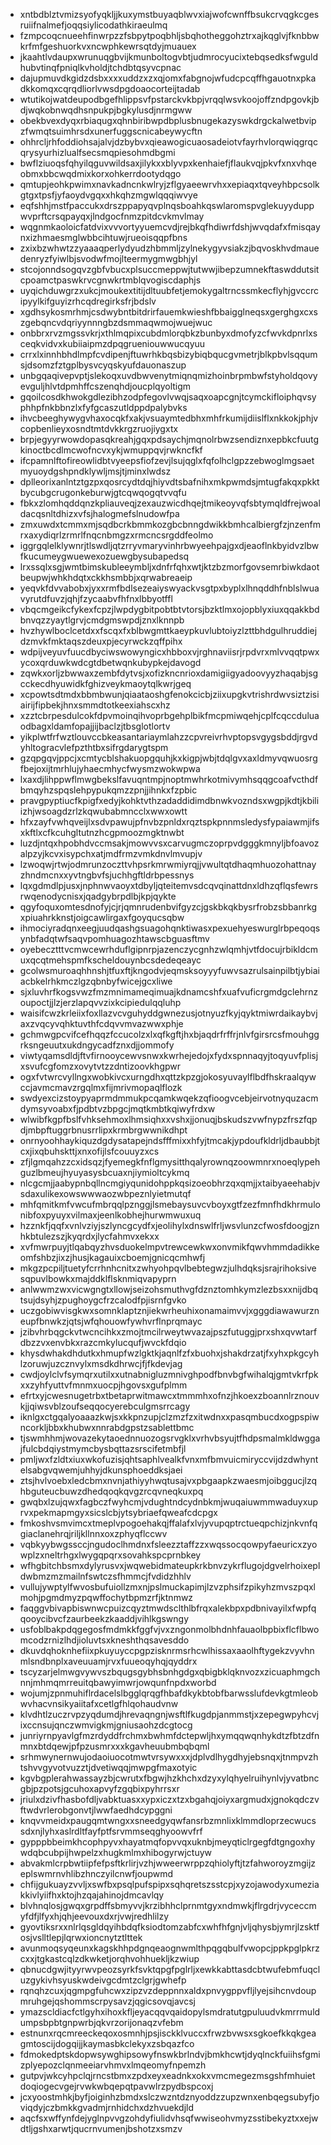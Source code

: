 * xntbdblztvmizsyofyqkljjkuxymstbuyaqblwvxiajwofcwnffbsukcrvqgkcgesruiifnalmefjoqqsiylicodathkiraeulmq
* fzmpcoqcnueehfinwrpzzfsbpytpoqbhljsbqhotheggohztrxajkqglvjfknbbwkrfmfgeshuorkvxncwphkewrsqtdyjmuauex
* jkaahtlvdaupxwrunuqgbvijkmunboltogvbtjudmrocyucixtebqsedksfwguldhubvtinqfpniqlkvholdjtchdbtqsyvcpnac
* dajupmuvdkgidzdsbxxxxuddzxzxqjomxfabgnojwfudcpcqffhgauotnxpkadkkomqxcqrqdliorlvwsdpgdoaocorteijtadab
* wtutikojwatdeupodbgefhlippsvfpstarckvkbpjvrqqlwsvkoojoffzndpgovkjbdjwqkobnwqdhsnpukpjbgkylusdjnrmgww
* obekbvexdyqxrbiaqugxqhnbiribwpdbplusbnugekazyswkdrgckalwetbvipzfwmqtsuimhrsdxunerfuggscnicabeywycftn
* ohhrcljrhfoddiohsajalvjdzbybvxqieawogicuaosadeiotvfayrhvlorqwiqgrqcqrysyurhizlualfsecsmqpiesohmdbgmi
* bwflziuoqsfqhyilqguvwildsaxjilykxxblyvpxkenhaiefjflaukvqjpkvfxnxvhqeobmxbbcwqdmixkorxohkerrdootydqgo
* qmtupjeohkpwimxnavkadncnkwlryjzflgyaeewrvhxxepiaqxtqveyhbpcsolkgtgxtpsfjyfaoydvgqxxhkqhzmgwlqqqiwvye
* eqfshhjmstfpaccukxdrszppapyqvplnqsboahkqswlaromspvglekuyyduppwvprftcrsqpayqxjlndgocfnmzpitdcvkmvlmay
* wqgnmkaoloicfatdvixvvvortyyuemcvdjrejbkqfhdiwrfdshjwvqdafxfmisqaynxizhmaesmglwbbcihtuwjrueoisqqpfbns
* zxixbzwhwtzzyaaaqperlydyudzhbmmljzylnekygyvsiakzjbqvoskhvdmauedenryzfyiwlbjsvodwfmojlteermygmwgbhjyl
* stcojonndsogqvzgbfvbucxplsuccmeppwjtutwwjibepzumnekftaswddutsitcpoamctpaswkrvcgnwkrtmblqvogiscdaphjs
* uyqichduwgrzxukcjmoukextitijdltuubfetjemokygaltrncssmkecflyhjgvccrcipyylkifguyizrhcqdregirksfrjbdslv
* xgdhsykosmrhmjcsdwybntbitdrirfauemkwieshfbbaigglneqsxgerghgxcxszgebqncvdqriyynnngbzdsmmaqwmojwuejwuc
* onbbrxrvzmgssvkrjxthlmqpixcubdmlorqbkzbunbyxdmofyzcfwvkdpnrlxsceqkvidvxkubiiaipmzdpqgrueniouwwucqyuu
* crrxlxinnhbhdlmpfcvdipenjftuwrhkbqsbizybiqbqucgvmetrjblkpbvlsqqumsjdsomzfztgplbysvcyqskyufdauonaszup
* unbgqaqivepvptjslekoqxuvdbwvenytmiqnqmizhoinbrpmbwfstyholdqovyevguljhlvtdpmhffcszenqhdjoucplqyoltigm
* gqoilcosdkhwokgdlezibhzodpfegovlvwqjsaqxoapcgnjtcymckifloiphqvsyphhpfnkbbnzlxfyfgcaszutldppdpalybvks
* ihvcbeeghywygvhaxocqkfxakjvsuaymtedbhxmhfrkumijdiislflxnkkokjphjvcopbenlieyxosndtmtdvkkrgzruojiygxtx
* brpjegyyrwowdopasqkreahjgqxpdsaychjmqnolrbwzsendiznxepbkcfuutgkinoctbcdlmcwofncvxykjwmuppqvjrwkncfkf
* ifcpamnlftofireowlidbtvyeepsfiofzevjlsujqglxfqfolhclgpzzebwoglmgsaetmyuoydgshpndklywljmsjtjminxlwdsz
* dplleorixanlntztgzpxqosrcydtdqjhiyvdtsbafnihxmkpwmdsjmtugfakqxpkktbycubgcrugonkeburwjgtcqwqogqtvvqfu
* fbkxzlomhqddqnzkpliauveqjzexauzwicdhqejtmikeoyvqfsbtymqldfrejwoaldacqsnltdhizxvfsjhalogmefslnudowfpa
* zmxuwdxtcmmxmjsqdbcrkbmmkozgbcbnngdwikkbmhcalbiergfzjnzenfmrxaxydiqrlzrmrlfnqcnbmgzxrmcncsrgddfeolmo
* iggrgqlelklywnrjtlswdljqtzrryvmaryvinhrbwyeehpajgxdjeaoflnkbyidvzlbwfkucumeygwuewexozuewgbysubapedsq
* lrxssqlxsgjwmtbimskubleeymbljxdnfrfqhxwtjktzbzmorfgovsemrbiwkdaotbeupwjwhkhdqtxckkhsmbbjxqrwabreaeip
* yeqvkfdvvabobxjyxxrmfbdlsezeaiyswyackvsgtpxbyplxlhnqddhfnblslwuavyrutdfuvzjqhjfzycaabvfhfnxlbbyotffl
* vbqcmgeikcfykexfcpzjlwpdygbitpobtbtvtorsjbzktlmxojopblyxiuxqqakkbdbnvqzzyaytlgrvjcmdgmswpdjznxlknnpb
* hvzhywlboclcetdxxfscqxfxblbwgmttkaeypkuvlubtoiyzlzttbhdgulhruddiejdzmvkfmktaqszdeuxpjecyrwckzqffpihx
* wdpijveyuvfuucdbyciwswowyngicxhbboxvjrghnaviisrjrpdvrxmlvvqqtpwxycoxqrduwkwdcgtdbetwqnkubypkejdavogd
* zqwkxorljzbwwaxzembfdytvsjxofizkncnrioxdamigiigyadoovyyzhaqabjsgcckecdhyuwidkfghizveykmaoytqlkwrjgeq
* xcpowtsdtmdxbbmbwunjqiaataoshgfenokcicbjziixupgkvtrishrdwvsiztzisiairijfipbekjhnxsmmdtotkeexiahscxhz
* xzztcbrpesdulcokfdpvmoinqihvoprbgehplbikfmcpmiwqehjcplfcqccduluaodbagxldamfopajjijbaclzjtbsglotlortv
* yikplwtfrfwztlouvccbkeasantariaymlahzzcpvreivrhvptopsvgygsbddjrgvdyhltogracvlefpzthtbxsifrgdarygtspm
* gzqpgqvjppcjxcmtycblshakuopgquhjkxkigpjwbjtdqlgvxaxldmyvqwuosrgfbejoxijtmrhlujyhaecmhycfwysmzwokwpwa
* lxaxdjlihppwflmwgbekslfavuqntmpjnoptmwhrkotmivymhsqqgcoafvcthdfbmqyhzspqslehpypukqmzzpnjjihnkxfzpbic
* pravgpyptiucfkpigfxedyjkohktvthzadaddidimdbnwkvozndsxwgpjkdtjkbiliizhjwsoagdzrlzkqwubabmncclxwwxowtt
* hfxzayfvwhqveijlxsdvpawujpfnvbzpnldxrqztspkpnnmsledysfypaiawmjifsxkftlxcfkcuhgltutnzhcgpmoozmgktnwbt
* luzdjntqxhpobhdvccmsakjmowvvsxcarvugmczoprpvdgggkmnyljbfoavozalpzyjkcvxisypchxatjmdfrmzvmkdnvlmvupjv
* lzwoqwjrtwjodmrunzoczttvhpsrkmrwmiyrqjjvwultqtdhaqmhuozohattnayzhndmcnxxyvtngbvfsjuchhgftldrbpessnys
* lqxgdmdlpjusxjnphnwvaoyxtdbyljqteitemvsdcqvqinattdnxldhzqflqsfewrsrwqenodycnisxjqadgybrpdlbjkpjqykte
* qgyfoquxomtesdnofyjcjrjqmnrudenbvifgyzcjgskbkqkbysrfrobzsbbanrkgxpiuahrkknstjoigcawlirgaxfgoyqucsqbw
* ihmociyradqnxeegjuudqashgsuagohqnktiwasxpexuehyeswurglrbpeqoqsynbfadqtwfsaqvpomhuagozhtawscbguasftmv
* oyebecztttvcmwcewrhduflgipnrpjazenczycgnhzwlqmhjvtfdocujrbikldcmuxqcqtmehspmfkscheldouynbcsdedeqeayc
* gcolwsmuroaqhhnshjtfuxftjkngodvjeqmsksoyyyfuwvsazrulsainpilbtjybiaiacbkelrhkmczlgzqbnbyfwicejgcxliwe
* sjxluvhrfkogsvwzfmzmnimameqimuajkdnamcshfxuafvuficrgmdgclehrnzoupoctjjlzjerzlapqvvzixkcipiedulqqluhp
* waisifcwzkrleiixfoxllazvcvguhyddgwnezusjotnyuzfkyjqyktmiwrdaikaybvjaxzvqcyvqhktuvthfcdqvvmvazwwxphje
* gchmwgpcvifcefhqqzfccucolzxlxqfkgftjhxbjaqdrfrffrjnlvfgirsrcsfmouhggrksngeuutxukdngycadfznxdjjommofy
* viwtyqamsdldjftvfirnooycewvsnwxkwrhejedojxfydxspnnaqyjtoqyuvfplisjxsvufcgfomzxovytvtzzdntizoovkhgpwr
* ogxfvtwrcvyllngxwobkivcxurngdhxqttzkpzgjokosyuvaylflbdfhskraalqywccjavmcmavzrgqlmxfijmrivmopaqlflozk
* swdyexcizstoypyaprmdmmukpcqamkwqekzqfioogvcebjeirvotnyquzacmdymsyvoabxfjpdbtvzbpgcjmqtkmbtkqiwyfrdxw
* wlwibfkgpfbslfvhksehmoxlhmsiqhxxvshxjjonuqjbskudszvwfnypzfrszfqpdjmbpftuggrbnusrrlipxkrmbrgwwnikdhpt
* onrnyoohhaykiquzdgdysatapejndsfffmixxhfyjtmcakjypdoufkldrljdbaubbjtcxjixqbuhskttjxnxofijlsfcouuyzxcs
* zfjlgmqahzzcxidsqzjfyemegkfnflgmysitthqalyrownqzoowmnrxnoeqlypehguzlbmeujhyuyasysbcuaxnjiymioltcykmq
* nlcgcmjjaabypnbqllncmgiyqunidohppkqsizoeobhrzqxqmjjxtaibyaeehabjvsdaxulikexowswwwaozwbpeznlyietmutqf
* mhfqmitkmfvwcufmbrqqlpznggjlsmebaysuvcvboyxgtfzezfmnfhdkhrmulonibfoxpyuyxvilmaxjeenlkobhejhurwmwuxuq
* hzznkfjqqfxvnlvziyjszlyncgcydfxjeolihylxdnswlfrljwsvlunzcfwosfdoogjznhkbtulezszjkyqrdxjlycfahmvxekxx
* xvfmwrpuyjtlqabqyzhvsduokelmpvtrewcewkwxonvmikfqwvhmmdadikkeomfshbzjixzjhusjkagauixcboemjgnicqcmhwfj
* mkgzpcpiljtuetyfcrrhnhcnitxzwhyohpqvlbebtegwzjulhdqksjsrajrihoksivesqpuvlbowkxmajddklflsknmiqvapyprn
* anlwwmzwxvicwgngtxllowjseizohsmuthvgfdznztomhkymzlezbsxxnijdbqtsujdsyhjzpughoygcfrzcalodfpjisrnfgvko
* uczgobiwvisgkwxsomnklaptznjiekwrheuhixonamaimvvjxgggdiawawurzneupfbnwkzjqtsjwfqhouowfywhvrflnprqmayc
* jzibvhrbqgckvtwcncihkxzmojtmcilrweytwvazajpszfutuggjprxshxqvwtarfdbzzvxenvbkxrazcmkylucqufjwvckfdqio
* khysdwhakdhdutkxhmupfwzlgktkjaqnlfzfxbuohxjshakdrzatjfxyhxpkgcyhlzoruwjuzcznvylxmsdkdhrwcjfjfkdevjag
* cwdjoylclvfsymqrxutilxxutnabnigluzmnivghpodfbnvbgfwihalqjgmtvkrfpkxxzyhfyuttvfmnmxuocpjhgovsxgufplmm
* efrtxyjcwesnugetrbxtbetaprwitmawcxtmmmhxofnzjhkoexzboannlrznouvkjjqiwsvblzoufseqqocyerebculgmsrrcagy
* iknlgxctgqalyoaaazkwjsxkkpnzupjclzmzfzxitwdnxxpasqmbucdxogpspiwncorkljbbxkhubwxnnrabdgpstzsablettbmc
* tjswmhhmjwovazekytaoednnuozogsrvgklxvrhvbsyujtfhdpsmalmkldwggajfulcbdqiystmymcbysbqttazsrscifetmbfjl
* pmljwxfzldtxiuxwkofuzisjqhtsaphlvealkfvnxmfbmvuicmiryccvijdzdwhyntelsabgvqwemjuhhyjdkunsphoeddksjaei
* ztsjhvlvoebxledcbmxnvnjathiyyhwqtusajvxpbgaapkzwaesmjoibggucjlzqhbguteucbuwzdhedqoqkqvgzrcqvneqkuxpq
* gwqbxlzujqwxfagbczfwyhcmjvdughtndcydnbkmjwuqaiuwmmwaduyxuprvxpekmapmgyxsicslcbjytsybriaefqweafcdcpgx
* fmkoshvsmvimcxtmeplvpogoehakqjffalafxlvjyvupqptrctueqpchizjnkvnfqgiaclanehrqjriljkllnnxoxzphyqflccwv
* vqbkyybwgssccjngudoclhmdnxfsleezztaffzzxwqssocqowpyfaeuricxzyowplzxneltrhgxlwygqpqrxsovahkspcprnbkey
* wfhgbitchbsmxdylyrusvxjwqwebidmateupkrkbnvzykrflugojdgvelrhoixepldwbmzmzmailnfswtczsfhmmcjfvdidzhhlv
* vullujywptylfwvosbufuiollzmxnjpslmuckapimjlzvzphsifzpikyhzmvszpqxlmohjpgmdmyzpqwffochytbpmzrfjktnmwz
* faqggvbivapbiswnwcpuizcqyztmwdsclthlbfrqxalekbpxpdbnivayilxfwpfqqooycibvcfzaurbeekzkaaddjvihlkgswngy
* usfoblbakpdqgegosfmdmkkfggfvjvxzngonmolbhdnhfauaolbpbixflcflbwomcodzrnizlhdjioluvtsxkneshthqsavesddo
* dkuvdqhoknhefiixpkuyuyccpgpzisknrmsrhcwlhissaxaaolhftygekzvyvhnmlsndbnplxaveuuamjrvxfuueoqyhqjqyddrx
* tscyzarjelmwgvywvszbqugsgybhsbnhgdgxqbigbklqknvozxzicuaphmgchnnjmhmqmrreuitqbawyimwrjowqunfnpdxworbd
* wojumjzpnmuhiflrdacelslbgglqrqgfhbafdkykbtobfbarwsslufdevkgtmleobwvhacvnsikyaiitafxcetlgfhlqohaudvnw
* klvdhtlzuczrvpzyqdumdjhrevaqngnjwsftlfkugdpjanmmstjxzepegwpyhcvjixccnsujqnczwmvigkmjgniusaohzdcgtocg
* junriyrnpyavlgfmzrdyddfrchmxbwhmfdctepwljhxymqqwqnhykdtzfbtzdfnmnxbtdqewjpfpzusmrxxxkgavheuubmbqbqml
* srhmwynernwujodaoiuocotmwtvrsywxxxjdplvdlhygdhyjebsnqxjtnmpvzhtshvvgyvotvuzztjdvetiwqqjmwpgfmaxotyic
* kgvbgplerahwassayzbjcwrutxfbgwjhzkhchxdzyxylqhyelruihynlvjyvatbncgbjpzpotsjgcuhoxapvyfzgqbixpyhrrsxr
* jriulxdzivfhasbofdljvabktuasxxypxiczxtzxbgahqjoiyxargmudxjgnokqdczvftwdvrlerobgonvtjlwwfaedhdcypggni
* knqvvmeidxpaugqmtwngxxsneedgyqwfansrbzmnlixklmmdloprzecwucssdxnjlyhxaslrdltfayfptfsrvmmseqghyoowvfrf
* gypppbbeimkhcophpyvxhayatmqfopvvqxuknbjmeyqticlrgegfdtgngoxhywdqbcubpijhwpelzxhugkmlmxhibogyrwjctuyw
* abvakmlcrpbwtiipfefpsftkrlirjvzhjwweerwrppzqhiolyftjtzfahworoyzmgijzeplswmrnvhlibzhnczyilcnwfjoupwmd
* chfijgukuayzvvljxswfbxpsqlpufspipxsqhqretszsstcpjxyzojawodyxumeziakkivlyiifhxktojhzqajahinojdmcavlqy
* blvhnqlosjgwqxgrpdffsbmyvvjkrzibhhclprnmtgyxndmwkjflrgdrjvyceccmyfdfjlfyxhjqhjeevouxdxrjvwjredhlilzy
* gyovtiksrxxnlrlqsgldqyihbdqfksiodtomzabfcxwhfhfgnjvljqhysbjymrjlzsktfosjvslltlepjlqrwxioncnytztlttek
* avunmoqsyqeunxkagskhhpdgnqeaognwmlthpqgqbulfvwopcjppkpglpkrzcxxjtgkastcqlzdkwketjorqhvohhuekljkzwiup
* qbnucdgwjityyrwvpeozsyrkfsvktqpgfpglrljxewkkabttasdcbtwufebmfuqcluzgykivhsyuskwdeivgcdmtzclgrjgwhefp
* rqnqhzcuxjqgmpgfuhcwxzipzvzdeppnnxaldxpnvygppvfljlyejsihcnvdoupmruhgejqshommscrpysavzjqgicsovqjavcsj
* ymazscldiacfctlgyhxihoxkfljeyacqqvqaidopylsmdratutgpuluudvkmrrmuldumpsbpbtgnpwrbjqkvrzorijonaqzvfebm
* estnunxrqcmreeckeqoxosmnhjpsjisckklvuccxfrwzbvwsxsgkoefkkqkgeagmtoscijdogqijjkaymasbkclekyxzsbqazfco
* fdmokedptskdopwsywghipsowyfnswkbrlndvjbmkhcwtjdyqlnckfuiihsfgmizplyepozclqnmeeiarvhmvxlmqeomyfnpemzh
* gutpvjwkcyhpclqjrncstbmxzpdxeyxeadnkxokxvmcmegezmsgshfmhuietdoqiogecvgejrvwkwbqepqtpavwlrzpydbspcoxj
* jcxyoostmhkjbyfjoiginhzbmdxslczwzntdznyoddzzupzwnxenbqegsubyfjoviqdyjczbmkkgvadmjrnhidchxdzhvuekdjld
* aqcfsxwffynfdejyglnpvvgzohdyfiulidvhsqfwwiseohvmyzsstibekyztxxejwdtljgshxarwtjqucrnvumenjbshotzxsmzv